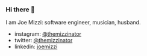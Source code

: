 ### Hi there 👋

I am Joe Mizzi: software engineer, musician, husband.

* instagram: <a href="https://instagram.com/themizzinator">@themizzinator</a>
* twitter: <a href="https://instagram.com/themizzinator">@themizzinator</a>
* linkedin: <a href="https://www.linkedin.com/in/joemizzi/">joemizzi</a>

